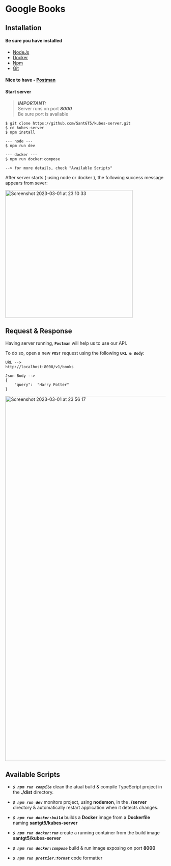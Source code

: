 
# Google Books

## Installation

#### Be sure you have installed
- [NodeJs](https://nodejs.org/en/)
- [Docker](https://www.docker.com/)
- [Npm](https://docs.npmjs.com/)
- [Git](https://git-scm.com/)

#### Nice to have - [Postman](https://www.postman.com/)

#### Start server

> **_IMPORTANT:_**  
> Server runs on port ***8000***  
> Be sure port is available

```
$ git clone https://github.com/SantGT5/kubes-server.git
$ cd kubes-server
$ npm install

--- node ---
$ npm run dev

--- docker ---
$ npm run docker:compose

--> for more details, check "Available Scripts"
```
After server starts ( using node or docker ), the following success message appears from sever:

<img width="400" alt="Screenshot 2023-03-01 at 23 10 33" src="https://user-images.githubusercontent.com/83282533/222278205-b79d595e-b9a3-4788-8410-d547eaab3db4.png">

## Request & Response

Having server running, **`Postman`**  will help us to use our API.

To do so, open a new **`POST`** request using the following **`URL & Body`**:

```
URL -->
http://localhost:8000/v1/books

Json Body -->
{
	"query":  "Harry Potter"
}
```

<img width="1144" alt="Screenshot 2023-03-01 at 23 56 17" src="https://user-images.githubusercontent.com/83282533/222285270-fcadf3a4-f5bc-4797-b730-ad2638a545ac.png">


## Available Scripts

- ***`$ npm run compile`*** clean the atual build & compile TypeScript project in the **./dist** directory.

- ***`$ npm run dev`*** monitors project, using **nodemon**, in the **./server** directory & automatically restart application when it detects changes.

- ***`$ npm run docker:build`*** builds a **Docker** image from a **Dockerfile** naming **santgt5/kubes-server**

- ***`$ npm run docker:run`*** create a running container from the build image **santgt5/kubes-server**

- ***`$ npm run docker:compose`***  build & run image exposing on port **8000**

-  ***`$ npm run prettier:format`***  code formatter
